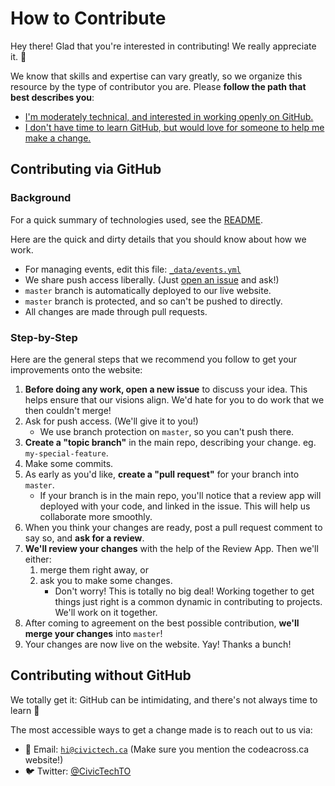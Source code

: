 # How to Contribute

Hey there! Glad that you're interested in contributing! We really
appreciate it. :tada:

We know that skills and expertise can vary greatly, so we organize this
resource by the type of contributor you are. Please **follow the path that
best describes you**:

* [I'm moderately technical, and interested in working openly on
  GitHub.][audience-technical]
* [I don't have time to learn GitHub, but would love for someone to help me
  make a change.][audience-no-github]

## Contributing via GitHub

### Background

For a quick summary of technologies used, see the [README][tech-used].

Here are the quick and dirty details that you should know about how we
work.

* For managing events, edit this file:
  [`_data/events.yml`](_data/events.yml)
* We share push access liberally. (Just [open an issue][new-issue] and ask!)
* `master` branch is automatically deployed to our live website.
* `master` branch is protected, and so can't be pushed to directly.
* All changes are made through pull requests.

### Step-by-Step

Here are the general steps that we recommend you follow to get your
improvements onto the website:

1. **Before doing any work, open a new issue** to discuss your idea.
   This helps ensure that our visions align. We'd hate for you to do
   work that we then couldn't merge!
2. Ask for push access. (We'll give it to you!)
    * We use branch protection on `master`, so you can't push there.
3. **Create a "topic branch"** in the main repo, describing your change. eg.
   `my-special-feature`.
4. Make some commits.
5. As early as you'd like, **create a "pull request"** for your branch into
   `master`.
    * If your branch is in the main repo, you'll notice that a review app
      will deployed with your code, and linked in the issue. This will
      help us collaborate more smoothly.
6. When you think your changes are ready, post a pull request comment to
   say so, and **ask for a review**.
7. **We'll review your changes** with the help of the Review App. Then we'll either:
    1. merge them right away, or
    2. ask you to make some changes.
        - Don't worry! This is totally no big deal! Working together to get
          things just right is a common dynamic in contributing to projects.
          We'll work on it together.
8. After coming to agreement on the best possible contribution, **we'll
   merge your changes** into `master`!
9. Your changes are now live on the website. Yay! Thanks a bunch!

## Contributing without GitHub

We totally get it: GitHub can be intimidating, and there's not always time to
learn :slightly_smiling_face:

The most accessible ways to get a change made is to reach out to us via:

  * :e-mail: Email:
    [`hi@civictech.ca`](mailto:hi@civictech.ca?subject=re%3A%20codeacross.ca%20website)
    (Make sure you mention the codeacross.ca website!)
  * :bird: Twitter: [@CivicTechTO](https://twitter.com/civictechto)

<!-- Links -->
   [forking]: https://guides.github.com/activities/forking/
   [tech-used]: https://github.com/CivicTechTO/codeacross.ca#technologies-used
   [audience-technical]: #contributing-via-github
   [audience-no-github]: #contributing-without-github
   [new-issue]: https://github.com/CivicTechTO/codeacross.ca/issues/new
